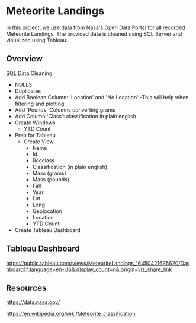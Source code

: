 # Meteorite Landings


In this project, we use data from Nasa's Open Data Portal for all recorded Meteorite Landings. The provided data is cleaned using SQL Server and visualized using Tableau. 

## Overview

SQL Data Cleaning 
- NULLS
- Duplicates
- Add Boolean Column: 'Location' and 'No Location' -This will help when filtering and plotting
- Add 'Pounds' Columns converting grams
- Add Column 'Class': classification in plain english
- Create Windows
	- YTD Count
- Prep for Tableau
	- Create View
		- Name
		- Id
		- Recclass
		- Classification (in plain english)
		- Mass (grams)
		- Mass (pounds)
		- Fall
		- Year
		- Lat
		- Long
		- Geolocation
		- Location 
		- YTD Count
- Create Tableau Dashboard


## Tableau Dashboard

https://public.tableau.com/views/MeteoriteLandings_16450421695620/Dashboard1?:language=en-US&:display_count=n&:origin=viz_share_link

## Resources

https://data.nasa.gov/

https://en.wikipedia.org/wiki/Meteorite_classification

